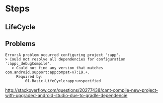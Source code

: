 # Steps

## LifeCycle


## Problems

    Error:A problem occurred configuring project ':app'.
    > Could not resolve all dependencies for configuration ':app:_debugCompile'.
       > Could not find any version that matches com.android.support:appcompat-v7:19.+.
         Required by:
             01-Basic.LifeCycle:app:unspecified


http://stackoverflow.com/questions/20277438/cant-compile-new-project-with-upgraded-android-studio-due-to-gradle-dependencie
